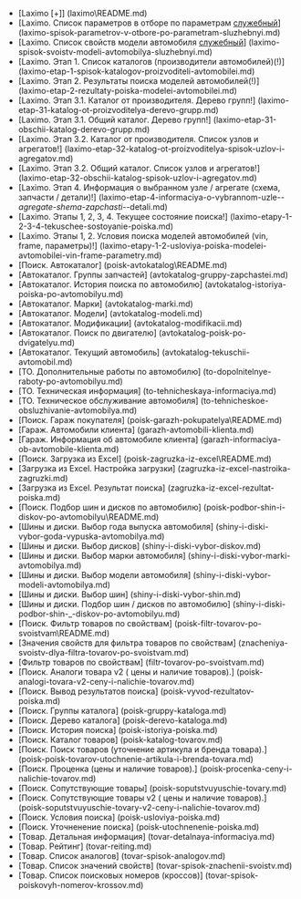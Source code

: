 ﻿* [Laximo [+]] (laximo\README.md)
* [Laximo. Список параметров в отборе по параметрам [служебный](!)] (laximo-spisok-parametrov-v-otbore-po-parametram-sluzhebnyi.md)
* [Laximo. Список свойств модели автомобиля [служебный](!)] (laximo-spisok-svoistv-modeli-avtomobilya-sluzhebnyi.md)
* [Laximo. Этап 1. Список каталогов (производители автомобилей)(!)] (laximo-etap-1-spisok-katalogov-proizvoditeli-avtomobilei.md)
* [Laximo. Этап 2. Результаты поиска моделей автомобилей(!)] (laximo-etap-2-rezultaty-poiska-modelei-avtomobilei.md)
* [Laximo. Этап 3.1. Каталог от производителя. Дерево групп!] (laximo-etap-31-katalog-ot-proizvoditelya-derevo-grupp.md)
* [Laximo. Этап 3.1. Общий каталог.  Дерево групп!] (laximo-etap-31-obschii-katalog-derevo-grupp.md)
* [Laximo. Этап 3.2. Каталог от производителя. Список узлов и агрегатов!] (laximo-etap-32-katalog-ot-proizvoditelya-spisok-uzlov-i-agregatov.md)
* [Laximo. Этап 3.2. Общий каталог. Список узлов и агрегатов!] (laximo-etap-32-obschii-katalog-spisok-uzlov-i-agregatov.md)
* [Laximo. Этап 4. Информация о выбранном узле / агрегате (схема, запчасти / детали)!] (laximo-etap-4-informaciya-o-vybrannom-uzle-_-agregate-shema-zapchasti-_-detali.md)
* [Laximo. Этапы 1, 2, 3, 4. Текущее состояние поиска!] (laximo-etapy-1-2-3-4-tekuschee-sostoyanie-poiska.md)
* [Laximo. Этапы 1, 2. Условия поиска моделей автомобилей (vin, frame, параметры)!] (laximo-etapy-1-2-usloviya-poiska-modelei-avtomobilei-vin-frame-parametry.md)
* [Поиск. Автокаталог] (poisk-avtokatalog\README.md)
* [Автокаталог. Группы запчастей] (avtokatalog-gruppy-zapchastei.md)
* [Автокаталог. История поиска по автомобилю] (avtokatalog-istoriya-poiska-po-avtomobilyu.md)
* [Автокаталог. Марки] (avtokatalog-marki.md)
* [Автокаталог. Модели] (avtokatalog-modeli.md)
* [Автокаталог. Модификации] (avtokatalog-modifikacii.md)
* [Автокаталог. Поиск по двигателю] (avtokatalog-poisk-po-dvigatelyu.md)
* [Автокаталог. Текущий автомобиль] (avtokatalog-tekuschii-avtomobil.md)
* [ТО. Дополнительные работы по автомобилю] (to-dopolnitelnye-raboty-po-avtomobilyu.md)
* [ТО. Техническая информация] (to-tehnicheskaya-informaciya.md)
* [ТО. Техническое обслуживание автомобиля] (to-tehnicheskoe-obsluzhivanie-avtomobilya.md)
* [Поиск. Гараж покупателя] (poisk-garazh-pokupatelya\README.md)
* [Гараж. Автомобили клиента] (garazh-avtomobili-klienta.md)
* [Гараж. Информация об автомобиле клиента] (garazh-informaciya-ob-avtomobile-klienta.md)
* [Поиск. Загрузка из Excel] (poisk-zagruzka-iz-excel\README.md)
* [Загрузка из Excel. Настройка загрузки] (zagruzka-iz-excel-nastroika-zagruzki.md)
* [Загрузка из Excel. Результат поиска] (zagruzka-iz-excel-rezultat-poiska.md)
* [Поиск. Подбор шин и дисков по автомобилю] (poisk-podbor-shin-i-diskov-po-avtomobilyu\README.md)
* [Шины и диски. Выбор года выпуска автомобиля] (shiny-i-diski-vybor-goda-vypuska-avtomobilya.md)
* [Шины и диски. Выбор дисков] (shiny-i-diski-vybor-diskov.md)
* [Шины и диски. Выбор марки автомобиля] (shiny-i-diski-vybor-marki-avtomobilya.md)
* [Шины и диски. Выбор модели автомобиля] (shiny-i-diski-vybor-modeli-avtomobilya.md)
* [Шины и диски. Выбор шин] (shiny-i-diski-vybor-shin.md)
* [Шины и диски. Подбор шин / дисков по автомобилю] (shiny-i-diski-podbor-shin-_-diskov-po-avtomobilyu.md)
* [Поиск. Фильтр товаров по свойствам] (poisk-filtr-tovarov-po-svoistvam\README.md)
* [Значения свойств для фильтра товаров по свойствам] (znacheniya-svoistv-dlya-filtra-tovarov-po-svoistvam.md)
* [Фильтр товаров по свойствам] (filtr-tovarov-po-svoistvam.md)
* [Поиск. Аналоги товара v2 ( цены и наличие товаров).] (poisk-analogi-tovara-v2-ceny-i-nalichie-tovarov.md)
* [Поиск. Вывод результатов поиска] (poisk-vyvod-rezultatov-poiska.md)
* [Поиск. Группы каталога] (poisk-gruppy-kataloga.md)
* [Поиск. Дерево каталога] (poisk-derevo-kataloga.md)
* [Поиск. История поиска] (poisk-istoriya-poiska.md)
* [Поиск. Каталог товаров] (poisk-katalog-tovarov.md)
* [Поиск. Поиск товаров (уточнение артикула и бренда товара).] (poisk-poisk-tovarov-utochnenie-artikula-i-brenda-tovara.md)
* [Поиск. Проценка (цены и наличие товаров).] (poisk-procenka-ceny-i-nalichie-tovarov.md)
* [Поиск. Сопутствующие товары] (poisk-soputstvuyuschie-tovary.md)
* [Поиск. Сопутствующие товары v2 ( цены и наличие товаров).] (poisk-soputstvuyuschie-tovary-v2-ceny-i-nalichie-tovarov.md)
* [Поиск. Условия поиска] (poisk-usloviya-poiska.md)
* [Поиск. Уточненение поиска] (poisk-utochnenenie-poiska.md)
* [Товар. Детальная информация] (tovar-detalnaya-informaciya.md)
* [Товар. Рейтинг] (tovar-reiting.md)
* [Товар. Список аналогов] (tovar-spisok-analogov.md)
* [Товар. Список значений свойств] (tovar-spisok-znachenii-svoistv.md)
* [Товар. Список поисковых номеров (кроссов)] (tovar-spisok-poiskovyh-nomerov-krossov.md)

